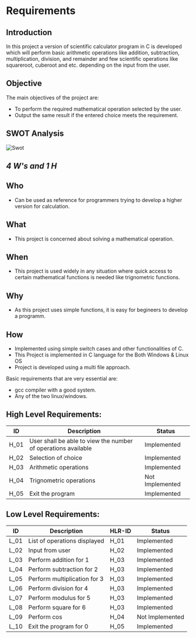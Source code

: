 # Requirements
## Introduction
In this project a version of scientific calculator program in C is developed which will perform basic arithmetic operations like addition, subtraction, multiplication, division, and remainder  and few scientific operations like squareroot, cuberoot and etc. depending on the input from the user.

## Objective
The main objectives of the project are:
* To perform the required mathematical operation selected by the user.
* Output the same result if the entered choice meets the requirement.

## SWOT Analysis
![Swot](https://github.com/Shwetha-H/Stepin-Scientific-Calculator/blob/8511ab0ba9f79ff5e8ee53e530a3291c61a40eb9/5.%20Images/Swot.jpg)

## ***4 W's and 1 H***
## Who
- Can be used as reference for programmers trying to develop a  higher version for calculation.
## What
- This project is concerned about solving a mathematical operation.
## When 
- This project is used widely in any situation where quick access to certain mathematical functions is needed like trignometric functions.
## Why
- As this project uses simple functions, it is easy for begineers to develop a programm.
## How
- Implemented using simple switch cases and other functionalities of C.
- This Project is implemented in C language for the Both Windows & Linux OS
- Project is developed using a multi file approach.


Basic requirements that are very essential are:
* gcc compiler with a good system.
* Any of the two linux/windows.

## High Level Requirements:
|ID|Description|Status|
|-------|-------|------|
|H_01|User shall be able to view the number of operations available| Implemented|
|H_02|Selection of choice| Implemented|
|H_03|Arithmetic operations| Implemented|
|H_04|Trignometric operations| Not Implemented|
H_05| Exit the program| Implemented


## Low Level Requirements:
|ID|Description|HLR-ID|Status|
|-------|-------|-------|-------|
|L_01|List of operations displayed| H_01|Implemented|
|L_02| Input from user|H_02| Implemented|
|L_03| Perform addition for 1|H_03|Implemented
|L_04| Perform subtraction for 2|H_03|Implemented
|L_05| Perform multiplication for 3|H_03|Implemented
|L_06| Perform division for 4|H_03|Implemented
|L_07| Perform modulus for 5|H_03|Implemented
|L_08| Perform square for 6|H_03|Implemented
|L_09| Perform cos |H_04|Not Implemented
|L_10| Exit the program for 0|H_05| Implemented






  

